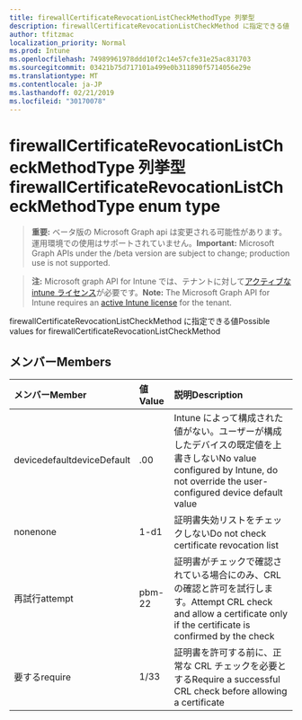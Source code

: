 ```yaml
---
title: firewallCertificateRevocationListCheckMethodType 列挙型
description: firewallCertificateRevocationListCheckMethod に指定できる値
author: tfitzmac
localization_priority: Normal
ms.prod: Intune
ms.openlocfilehash: 74989961978ddd10f2c14e57cfe31e25ac831703
ms.sourcegitcommit: 03421b75d717101a499e0b311890f5714056e29e
ms.translationtype: MT
ms.contentlocale: ja-JP
ms.lasthandoff: 02/21/2019
ms.locfileid: "30170078"
---
```

# <a name="firewallcertificaterevocationlistcheckmethodtype-enum-type"></a><span data-ttu-id="4d77d-103">firewallCertificateRevocationListCheckMethodType 列挙型</span><span class="sxs-lookup"><span data-stu-id="4d77d-103">firewallCertificateRevocationListCheckMethodType enum type</span></span>

> <span data-ttu-id="4d77d-104">**重要:** ベータ版の Microsoft Graph api は変更される可能性があります。運用環境での使用はサポートされていません。</span><span class="sxs-lookup"><span data-stu-id="4d77d-104">**Important:** Microsoft Graph APIs under the /beta version are subject to change; production use is not supported.</span></span>

> <span data-ttu-id="4d77d-105">**注:** Microsoft graph API for Intune では、テナントに対して[アクティブな intune ライセンス](https://go.microsoft.com/fwlink/?linkid=839381)が必要です。</span><span class="sxs-lookup"><span data-stu-id="4d77d-105">**Note:** The Microsoft Graph API for Intune requires an [active Intune license](https://go.microsoft.com/fwlink/?linkid=839381) for the tenant.</span></span>

<span data-ttu-id="4d77d-106">firewallCertificateRevocationListCheckMethod に指定できる値</span><span class="sxs-lookup"><span data-stu-id="4d77d-106">Possible values for firewallCertificateRevocationListCheckMethod</span></span>

## <a name="members"></a><span data-ttu-id="4d77d-107">メンバー</span><span class="sxs-lookup"><span data-stu-id="4d77d-107">Members</span></span>
|<span data-ttu-id="4d77d-108">メンバー</span><span class="sxs-lookup"><span data-stu-id="4d77d-108">Member</span></span>|<span data-ttu-id="4d77d-109">値</span><span class="sxs-lookup"><span data-stu-id="4d77d-109">Value</span></span>|<span data-ttu-id="4d77d-110">説明</span><span class="sxs-lookup"><span data-stu-id="4d77d-110">Description</span></span>|
|:---|:---|:---|
|<span data-ttu-id="4d77d-111">devicedefault</span><span class="sxs-lookup"><span data-stu-id="4d77d-111">deviceDefault</span></span>|<span data-ttu-id="4d77d-112">.0</span><span class="sxs-lookup"><span data-stu-id="4d77d-112">0</span></span>|<span data-ttu-id="4d77d-113">Intune によって構成された値がない。ユーザーが構成したデバイスの既定値を上書きしない</span><span class="sxs-lookup"><span data-stu-id="4d77d-113">No value configured by Intune, do not override the user-configured device default value</span></span>|
|<span data-ttu-id="4d77d-114">none</span><span class="sxs-lookup"><span data-stu-id="4d77d-114">none</span></span>|<span data-ttu-id="4d77d-115">1-d</span><span class="sxs-lookup"><span data-stu-id="4d77d-115">1</span></span>|<span data-ttu-id="4d77d-116">証明書失効リストをチェックしない</span><span class="sxs-lookup"><span data-stu-id="4d77d-116">Do not check certificate revocation list</span></span>|
|<span data-ttu-id="4d77d-117">再試行</span><span class="sxs-lookup"><span data-stu-id="4d77d-117">attempt</span></span>|<span data-ttu-id="4d77d-118">pbm-2</span><span class="sxs-lookup"><span data-stu-id="4d77d-118">2</span></span>|<span data-ttu-id="4d77d-119">証明書がチェックで確認されている場合にのみ、CRL の確認と許可を試行します。</span><span class="sxs-lookup"><span data-stu-id="4d77d-119">Attempt CRL check and allow a certificate only if the certificate is confirmed by the check</span></span>|
|<span data-ttu-id="4d77d-120">要する</span><span class="sxs-lookup"><span data-stu-id="4d77d-120">require</span></span>|<span data-ttu-id="4d77d-121">1/3</span><span class="sxs-lookup"><span data-stu-id="4d77d-121">3</span></span>|<span data-ttu-id="4d77d-122">証明書を許可する前に、正常な CRL チェックを必要とする</span><span class="sxs-lookup"><span data-stu-id="4d77d-122">Require a successful CRL check before allowing a certificate</span></span>|




